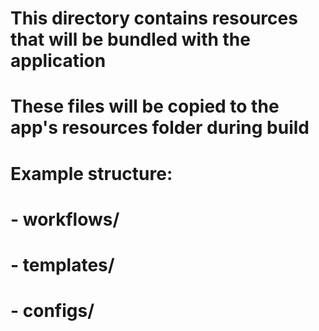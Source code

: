 # This directory contains resources that will be bundled with the application
# These files will be copied to the app's resources folder during build

# Example structure:
# - workflows/
# - templates/
# - configs/
